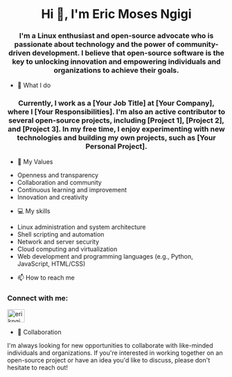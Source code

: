 <h1 align="center">Hi 👋, I'm Eric Moses Ngigi</h1>

<h3 align="center">I'm a Linux enthusiast and open-source advocate who is passionate about technology and the power of community-driven development. I believe that open-source software is the key to unlocking innovation and empowering individuals and organizations to achieve their goals.</h3>

- 🔭 What I do

<h3 align="center">Currently, I work as a [Your Job Title] at [Your Company], where I [Your Responsibilities]. I'm also an active contributor to several open-source projects, including [Project 1], [Project 2], and [Project 3]. In my free time, I enjoy experimenting with new technologies and building my own projects, such as [Your Personal Project].</h3>

- 🌱 My Values
+ Openness and transparency
+ Collaboration and community
+ Continuous learning and improvement
+ Innovation and creativity

- 💻 My skills

+ Linux administration and system architecture
+ Shell scripting and automation
+ Network and server security
+ Cloud computing and virtualization
+ Web development and programming languages (e.g., Python, JavaScript, HTML/CSS)

- 📫 How to reach me

<h3 align="left">Connect with me:</h3>
<p align="left">
<a href="https://twitter.com/erikngigi" target="blank"><img align="center" src="https://raw.githubusercontent.com/rahuldkjain/github-profile-readme-generator/master/src/images/icons/Social/twitter.svg" alt="erikngigi" height="30" width="40" /></a>
</p>

- 🤝 Collaboration

I'm always looking for new opportunities to collaborate with like-minded individuals and organizations. If you're interested in working together on an open-source project or have an idea you'd like to discuss, please don't hesitate to reach out!
